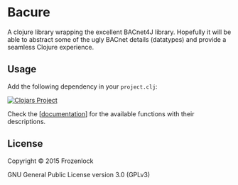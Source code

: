 # Bacure

A clojure library wrapping the excellent BACnet4J library. Hopefully
it will be able to abstract some of the ugly BACnet details
(datatypes) and provide a seamless Clojure experience.


## Usage

Add the following dependency in your `project.clj`:

[![Clojars Project](http://clojars.org/bacure/latest-version.svg)](http://clojars.org/bacure)

Check the
[[documentation](http://frozenlock.github.io/bacure/index.html)]
for the available functions with their descriptions.

## License

Copyright © 2015 Frozenlock

GNU General Public License version 3.0 (GPLv3)

